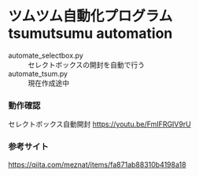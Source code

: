 # ツムツム自動化プログラム tsumutsumu automation
<dl>
<dt>automate_selectbox.py<dt>
<dd>セレクトボックスの開封を自動で行う</dd>
<dt>automate_tsum.py</dt>
<dd>現在作成途中</dd>
</dl>

### 動作確認
セレクトボックス自動開封
https://youtu.be/FmIFRGIV9rU

### 参考サイト
https://qiita.com/meznat/items/fa871ab88310b4198a18
